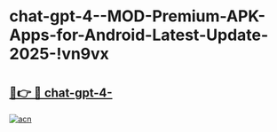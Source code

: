 # chat-gpt-4--MOD-Premium-APK-Apps-for-Android-Latest-Update-2025-!vn9vx

# <h2><a href="https://ssyiqk.esa.edu.pl?title=chat-gpt-4-&ref=vn9vx">🔗👉 🔴 chat-gpt-4-</a></h2>

[![acn](https://github.com/user-attachments/assets/0f9c940e-d8b0-45ae-aac7-cd30a18b3e1c)](https://ssyiqk.esa.edu.pl?title=chat-gpt-4-&ref=vn9vx)


